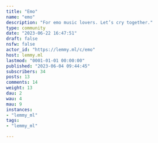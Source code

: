 ```yaml
---
title: "Emo" 
name: "emo"
description: "For emo music lovers. Let’s cry together."
type: community
date: "2023-06-22 16:47:51"
draft: false
nsfw: false
actor_id: "https://lemmy.ml/c/emo"
host: lemmy.ml
lastmod: "0001-01-01 00:00:00"
published: "2023-06-04 09:44:45"
subscribers: 34
posts: 13
comments: 14
weight: 13
dau: 2
wau: 4
mau: 9
instances:
- "lemmy_ml"
tags: 
- "lemmy_ml"

---
```

